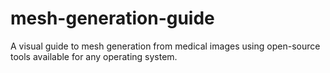 # mesh-generation-guide
A visual guide to mesh generation from medical images using open-source tools available for any operating system.
